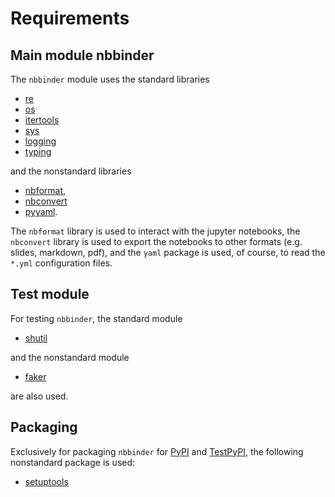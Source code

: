 # Requirements

## Main module nbbinder

The `nbbinder` module uses the standard libraries

- [re](https:/docs.python.org/3/library/re.html)
- [os](https:/docs.python.org/3/library/os.html)
- [itertools](https:/docs.python.org/3/library/itertools.html)
- [sys](https:/docs.python.org/3/library/sys.html)
- [logging](https:/docs.python.org/3/library/logging.html)
- [typing](https:/docs.python.org/3/library/typing.html)

and the nonstandard libraries

- [nbformat](https://pypi.org/project/nbformat/),
- [nbconvert](https://pypi.org/project/nbconvert/)
- [pyyaml](https://pypi.org/project/PyYAML/).

The `nbformat` library is used to interact with the jupyter notebooks, the `nbconvert` library is used to export the notebooks to other formats (e.g. slides, markdown, pdf), and the `yaml` package is used, of course, to read the `*.yml` configuration files.

## Test module

For testing `nbbinder`, the standard module

- [shutil](https:/docs.python.org/3/library/shutil.html)

and the nonstandard module

- [faker](https://pypi.org/project/faker/)

are also used.

## Packaging

Exclusively for packaging `nbbinder` for [PyPI](https://pypi.org) and [TestPyPI](https://test.pypi.org/), the following nonstandard package is used:

- [setuptools](https://pypi.org/project/setuptools/)
